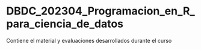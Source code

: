 # DBDC_202304_Programacion_en_R_para_ciencia_de_datos
Contiene el material y evaluaciones desarrollados durante el curso
